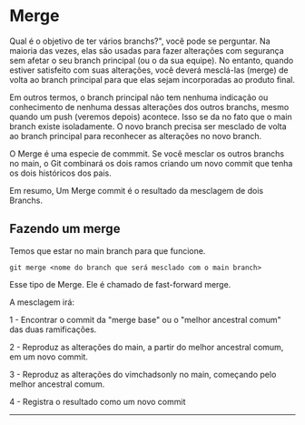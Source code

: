 # Merge

Qual é o objetivo de ter vários branchs?", você pode se perguntar. Na maioria das vezes, elas são usadas para fazer alterações com segurança sem afetar o seu branch principal (ou o da sua equipe). No entanto, quando estiver satisfeito com suas alterações, você deverá mesclá-las (merge) de volta ao branch principal para que elas sejam incorporadas ao produto final.

Em outros termos, o branch principal não tem nenhuma indicação ou conhecimento de nenhuma dessas alterações dos outros branchs, mesmo quando um push (veremos depois) acontece. Isso se da no fato que o main branch existe isoladamente. O novo branch precisa ser mesclado de volta ao branch principal para reconhecer as alterações no novo branch.

O Merge é uma especie de commmit. Se você mesclar os outros branchs no main, o Git combinará os dois ramos criando um novo commit que tenha os dois históricos dos pais.

Em resumo, Um Merge commit é o resultado da mesclagem de dois Branchs.

## Fazendo um merge

Temos que estar no main branch para que funcione.

```
git merge <nome do branch que será mesclado com o main branch>
```

Esse tipo de Merge. Ele é chamado de fast-forward merge. 

A mesclagem irá:

1 - Encontrar o commit da "merge base" ou o "melhor ancestral comum" das duas ramificações. 

2 - Reproduz as alterações do main, a partir do melhor ancestral comum, em um novo commit.

3 - Reproduz as alterações do vimchadsonly no main, começando pelo melhor ancestral comum.

4 - Registra o resultado como um novo commit

---
